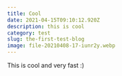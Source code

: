 ```yaml
---
title: Cool
date: 2021-04-15T09:10:12.920Z
description: this is cool
category: test
slug: the-first-test-blog
image: file-20210408-17-iunr2y.webp
---
```

This is cool and very fast :)